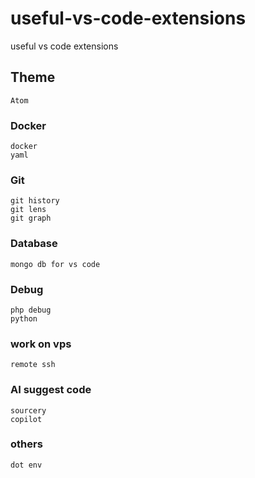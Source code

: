 # useful-vs-code-extensions
useful vs code extensions

## Theme
```
Atom
```

### Docker
```
docker
yaml
```

### Git
```
git history
git lens
git graph
```

### Database
```
mongo db for vs code
```

### Debug
```
php debug
python
```

### work on vps
```
remote ssh
```

### AI suggest code
```
sourcery
copilot
```

### others
```
dot env
```

